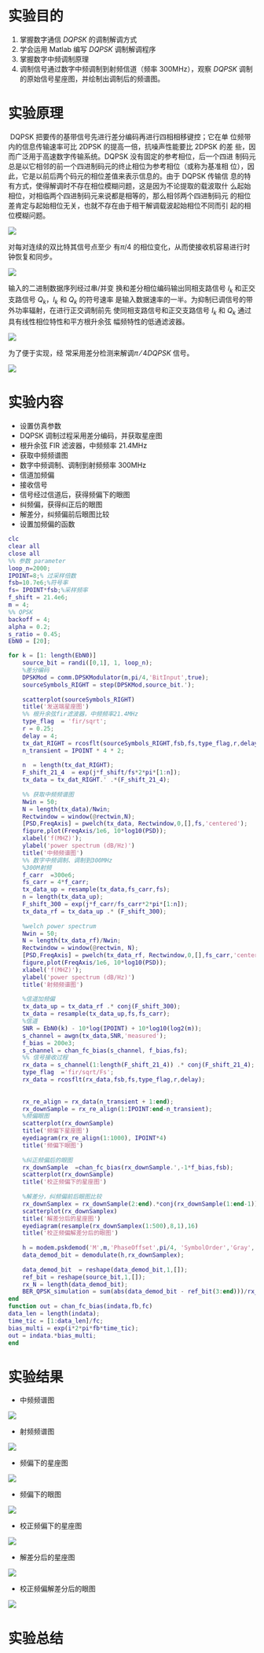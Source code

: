 # 实验目的

1. 掌握数字通信 $DQPSK$ 的调制解调方式
2. 学会运用 Matlab 编写 $DQPSK$ 调制解调程序
3. 掌握数字中频调制原理
4. 调制信号通过数字中频调制到射频信道（频率 300MHz），观察 $DQPSK$ 调制 的原始信号星座图，并绘制出调制后的频谱图。

#  实验原理

​	    DQPSK 把要传的基带信号先进行差分编码再进行四相相移键控；它在单 位频带内的信息传输速率可比 2DPSK 的提高一倍，抗噪声性能要比 2DPSK 的差 些，因而广泛用于高速数字传输系统。DQPSK 没有固定的参考相位，后一个四进 制码元总是以它相邻的前一个四进制码元的终止相位为参考相位（或称为基准相 位），因此，它是以前后两个码元的相位差值来表示信息的。由于 DQPSK 传输信 息的特有方式，使得解调时不存在相位模糊问题，这是因为不论提取的载波取什 么起始相位，对相临两个四进制码元来说都是相等的，那么相邻两个四进制码元 的相位差肯定与起始相位无关，也就不存在由于相干解调载波起始相位不同而引 起的相位模糊问题。

![](../img/5.3图1)

对每对连续的双比特其信号点至少 有$\pi / 4$ 的相位变化，从而使接收机容易进行时钟恢复和同步。

![](../img/5.3图2)

输入的二进制数据序列经过串/并变 换和差分相位编码输出同相支路信号 $I_k$ 和正交支路信号 $Q_k$，$I_k$ 和 $Q_k$ 的符号速率 是输入数据速率的一半。为抑制已调信号的带外功率辐射，在进行正交调制前先 使同相支路信号和正交支路信号 $I_k$ 和 $Q_k$ 通过具有线性相位特性和平方根升余弦 幅频特性的低通滤波器。

![](../img/5.3图3)

为了便于实现，经 常采用差分检测来解调$π⁄4DQPSK$ 信号。

![](../img/5.3图4)

# 实验内容

* 设置仿真参数
* DQPSK 调制过程采用差分编码，并获取星座图
* 根升余弦 FIR 滤波器，中频频率 21.4MHz
* 获取中频频谱图
* 数字中频调制、调制到射频频率 300MHz
* 信道加频偏
* 接收信号
* 信号经过信道后，获得频偏下的眼图
* 纠频偏，获得纠正后的眼图
* 解差分，纠频偏前后眼图比较
* 设置加频偏的函数

```matlab
clc
clear all
close all
%% 参数 parameter
loop_n=2000; 
IPOINT=8;% 过采样倍数
fsb=10.7e6;%符号率
fs= IPOINT*fsb;%采样频率
f_shift = 21.4e6;
m = 4;
%% QPSK
backoff = 4;
alpha = 0.2;
s_ratio = 0.45;
EbN0 = [20];

for k = [1: length(EbN0)]
    source_bit = randi([0,1], 1, loop_n);
    %差分编码
    DPSKMod = comm.DPSKModulator(m,pi/4,'BitInput',true);
    sourceSymbols_RIGHT = step(DPSKMod,source_bit.');
    
    scatterplot(sourceSymbols_RIGHT)
    title('发送端星座图')
    %% 根升余弦fir滤波器，中频频率21.4MHz
    type_flag  = 'fir/sqrt';
    r = 0.25;
    delay = 4;
    tx_dat_RIGHT = rcosflt(sourceSymbols_RIGHT,fsb,fs,type_flag,r,delay);
    n_transient = IPOINT * 4 * 2;
    
    n  = length(tx_dat_RIGHT);
    F_shift_21_4  = exp(j*f_shift/fs*2*pi*[1:n]);
    tx_data = tx_dat_RIGHT.' .*(F_shift_21_4);
    
    %% 获取中频频谱图
    Nwin = 50;
    N = length(tx_data)/Nwin;
    Rectwindow = window(@rectwin,N);
    [PSD,FreqAxis] = pwelch(tx_data, Rectwindow,0,[],fs,'centered');
    figure,plot(FreqAxis/1e6, 10*log10(PSD));
    xlabel('f(MHZ)');
    ylabel('power spectrum (dB/Hz)')
    title('中频频谱图')
    %% 数字中频调制、调制到300MHz
    %300M射频
    f_carr  =300e6;
    fs_carr = 4*f_carr;
    tx_data_up = resample(tx_data,fs_carr,fs);
    n = length(tx_data_up);
    F_shift_300 = exp(j*f_carr/fs_carr*2*pi*[1:n]);
    tx_data_rf = tx_data_up .* (F_shift_300);
    
    %welch power spectrum
    Nwin = 50;
    N = length(tx_data_rf)/Nwin;
    Rectwindow = window(@rectwin, N);
    [PSD,FreqAxis] = pwelch(tx_data_rf, Rectwindow,0,[],fs_carr,'centered');
    figure,plot(FreqAxis/1e6, 10*log10(PSD));
    xlabel('f(MHZ)');
    ylabel('power spectrum (dB/Hz)')
    title('射频频谱图')
    
    %信道加频偏
    tx_data_up = tx_data_rf .* conj(F_shift_300);
    tx_data = resample(tx_data_up,fs,fs_carr);
    %信道
    SNR = EbN0(k) - 10*log(IPOINT) + 10*log10(log2(m));
    s_channel = awgn(tx_data,SNR,'measured');
    f_bias = 200e3;
    s_channel = chan_fc_bias(s_channel, f_bias,fs);
    %% 信号接收过程
    rx_data = s_channel(1:length(F_shift_21_4)) .* conj(F_shift_21_4);
    type_flag  ='fir/sqrt/Fs';
    rx_data = rcosflt(rx_data,fsb,fs,type_flag,r,delay);
    
    
    rx_re_align = rx_data(n_transient + 1:end);
    rx_downSample = rx_re_align(1:IPOINT:end-n_transient);
    %频偏眼图
    scatterplot(rx_downSample)
    title('频偏下星座图')
    eyediagram(rx_re_align(1:1000), IPOINT*4)
    title('频偏下眼图')
    
    %纠正频偏后的眼图
    rx_downSample  =chan_fc_bias(rx_downSample.',-1*f_bias,fsb);
    scatterplot(rx_downSample)
    title('校正频偏下的星座图')
    
    %解差分，纠频偏前后眼图比较
    rx_downSamplex = rx_downSample(2:end).*conj(rx_downSample(1:end-1));
    scatterplot(rx_downSamplex)
    title('解差分后的星座图')
    eyediagram(resample(rx_downSamplex(1:500),8,1),16)
    title('校正频偏解差分后的眼图')
    
    h = modem.pskdemod('M',m,'PhaseOffset',pi/4, 'SymbolOrder','Gray','OutputType','Bit');
    data_demod_bit = demodulate(h,rx_downSamplex);
    
    data_demod_bit  = reshape(data_demod_bit,1,[]);
    ref_bit = reshape(source_bit,1,[]);
    rx_N = length(data_demod_bit);
    BER_QPSK_simulation = sum(abs(data_demod_bit - ref_bit(3:end)))/rx_N;
end    
function out = chan_fc_bias(indata,fb,fc)
data_len = length(indata);
time_tic = [1:data_len]/fc;
bias_multi = exp(i*2*pi*fb*time_tic);
out = indata.*bias_multi;
end
```

# 实验结果

* 中频频谱图

![](../img/5.3中频.png)

* 射频频谱图

![](../img/5.3射频频谱)

* 频偏下的星座图

![](../img/5.3频偏下星座图)

* 频偏下的眼图

![](../img/5.3频偏下眼图)

* 校正频偏下的星座图

![](../img/5.3校正后星座图.png)

* 解差分后的星座图

![](../img/5.3解差分后星座图.png)

* 校正频偏解差分后的眼图

![](../img/5.3纠正频偏后眼图.png)

# 实验总结

